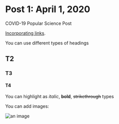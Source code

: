 # Post 1: April 1, 2020
COVID-19 Popular Science Post

[Incorporating links](https://docs.google.com/document/d/1lFkGa6L31YsAc69nHlSnMESOCcVrVHCCa4kMJHQq__k/edit?usp=sharing).

You can use different types of headings

## T2
### T3
#### T4

You can highlight as *italic*, **bold**, ~~strikethrough~~ types

You can add images:

![an image](https://www.google.com/url?sa=i&url=https%3A%2F%2Fwww.heywood.org%2Feducation%2Fcovid19-coronavirus-updates&psig=AOvVaw1hUJXcR3WM1ecuf4-G2wQf&ust=1585842555992000&source=images&cd=vfe&ved=0CAIQjRxqFwoTCOipw4TKx-gCFQAAAAAdAAAAABAI)
